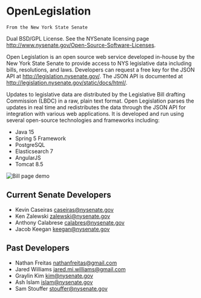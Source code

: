 OpenLegislation
====================

`From the New York State Senate`

Dual BSD/GPL License. See the NYSenate licensing page http://www.nysenate.gov/Open-Source-Software-Licenses.

Open Legislation is an open source web service developed in-house by the New York State Senate to provide access to NYS legislative data including bills, resolutions, and laws. Developers can request a free key for the JSON API at http://legislation.nysenate.gov/. The JSON API is documented at http://legislation.nysenate.gov/static/docs/html/.

Updates to legislative data are distributed by the Legislative Bill drafting Commission (LBDC) in a raw, plain text format. Open Legislation parses the updates in real time and redistributes the data through the JSON API for integration with various web applications. It is developed and run using several open-source technologies and frameworks including: 

* Java 15
* Spring 5 Framework
* PostgreSQL
* Elasticsearch 7
* AngularJS
* Tomcat 8.5

![Bill page demo](https://raw.githubusercontent.com/nysenate/OpenLegislation/dev/src/main/webapp/static/img/bill-page.png)

Current Senate Developers
---------------------------

* Kevin Caseiras <caseiras@nysenate.gov>
* Ken Zalewski <zalewski@nysenate.gov>
* Anthony Calabrese <calabres@nysenate.gov>
* Jacob Keegan <keegan@nysenate.gov>

Past Developers
--------------------

* Nathan Freitas <nathanfreitas@gmail.com>
* Jared Williams <jared.mi.williams@gmail.com>
* Graylin Kim <kim@nysenate.gov>
* Ash Islam <islam@nysenate.gov>
* Sam Stouffer <stouffer@nysenate.gov>
